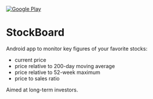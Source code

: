 [![Google Play](https://developer.android.com/images/brand/en_app_rgb_wo_60.png)](https://play.google.com/store/apps/details?id=com.longstox.stockboard)

# StockBoard
Android app to monitor key figures of your favorite stocks:
- current price
- price relative to 200-day moving average
- price relative to 52-week maximum
- price to sales ratio

Aimed at long-term investors.
